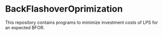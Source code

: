 # BackFlashoverOprimization
This repository contains programs to minimize investment costs of LPS for an expected BFOR.
